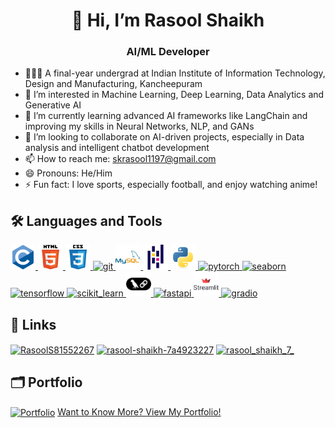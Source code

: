 <h1 align="center">👋 Hi, I’m Rasool Shaikh</h1>
<h3 align="center">AI/ML Developer</h3>

- 👨🏻‍🎓 A final-year undergrad at Indian Institute of Information Technology, Design and Manufacturing, Kancheepuram  
- 👀 I’m interested in Machine Learning, Deep Learning, Data Analytics and Generative AI  
- 🌱 I’m currently learning advanced AI frameworks like LangChain and improving my skills in Neural Networks, NLP, and GANs  
- 💞️ I’m looking to collaborate on AI-driven projects, especially in Data analysis and intelligent chatbot development  
- 📫 How to reach me: skrasool1197@gmail.com
- 😄 Pronouns: He/Him 
- ⚡ Fun fact: I love sports, especially football, and enjoy watching anime!

## 🛠️ Languages and Tools

<p align="left">  <a href="https://www.cprogramming.com/" target="_blank" rel="noreferrer"> <img src="https://raw.githubusercontent.com/devicons/devicon/master/icons/c/c-original.svg" alt="c" width=40" height="40"/> </a> <a href="https://www.w3.org/html/" target="_blank" rel="noreferrer"> <img src="https://raw.githubusercontent.com/devicons/devicon/master/icons/html5/html5-original-wordmark.svg" alt="html5" width="40" height="40"/> </a> <a href="https://www.w3schools.com/css/" target="_blank" rel="noreferrer"> <img src="https://raw.githubusercontent.com/devicons/devicon/master/icons/css3/css3-original-wordmark.svg" alt="css3" width="40" height="40"/> </a>  <a href="https://git-scm.com/" target="_blank" rel="noreferrer"> <img src="https://www.vectorlogo.zone/logos/git-scm/git-scm-icon.svg" alt="git" width="40" height="40"/> </a> <a href="https://www.mysql.com/" target="_blank" rel="noreferrer"> <img src="https://raw.githubusercontent.com/devicons/devicon/master/icons/mysql/mysql-original-wordmark.svg" alt="mysql" width="40" height="40"/> </a> <a href="https://pandas.pydata.org/" target="_blank" rel="noreferrer"> <img src="https://raw.githubusercontent.com/devicons/devicon/2ae2a900d2f041da66e950e4d48052658d850630/icons/pandas/pandas-original.svg" alt="pandas" width="40" height="40"/> </a> <a href="https://www.python.org" target="_blank" rel="noreferrer"> <img src="https://raw.githubusercontent.com/devicons/devicon/master/icons/python/python-original.svg" alt="python" width="40" height="40"/> </a> <a href="https://pytorch.org/" target="_blank" rel="noreferrer"> <img src="https://www.vectorlogo.zone/logos/pytorch/pytorch-icon.svg" alt="pytorch" width="40" height="40"/> </a>  <a href="https://seaborn.pydata.org/" target="_blank" rel="noreferrer"> <img src="https://seaborn.pydata.org/_images/logo-mark-lightbg.svg" alt="seaborn" width="40" height="40"/> </a> <a href="https://www.tensorflow.org" target="_blank" rel="noreferrer"> <img src="https://www.vectorlogo.zone/logos/tensorflow/tensorflow-icon.svg" alt="tensorflow" width="40" height="40"/> </a> <a href="https://scikit-learn.org/" target="_blank" rel="noreferrer"> <img src="https://upload.wikimedia.org/wikipedia/commons/0/05/Scikit_learn_logo_small.svg" alt="scikit_learn" width="40" height="40"/> </a><a href="https://www.langchain.com/" target="_blank" rel="noreferrer"> <img src="https://github.com/simple-icons/simple-icons/blob/master/icons/langchain.svg" alt="langchain" width="40" height=40"/> </a><a href="https://fastapi.tiangolo.com/" target="_blank" rel="noreferrer"> <img src="https://github.com/gilbarbara/logos/blob/main/logos/fastapi.svg" alt="fastapi" width="40" height="40"/> </a><a href="https://streamlit.io/" target="_blank" rel="noreferrer"> <img src="https://github.com/devicons/devicon/blob/master/icons/streamlit/streamlit-original-wordmark.svg" alt="streamlit" width="40" height="40"/> </a><a href="https://www.gradio.app/" target="_blank" rel="noreferrer"> <img src="https://github.com/gilbarbara/logos/blob/main/logos/gradio.svg" alt="gradio" width="40" height="40"/> </a></p>


## 🔗 Links
<a href="https://x.com/RasoolS81552267" target="blank"><img align="center" src="https://raw.githubusercontent.com/rahuldkjain/github-profile-readme-generator/master/src/images/icons/Social/twitter.svg" alt="RasoolS81552267" height="30" width="40" /></a>
<a href="https://www.linkedin.com/in/rasool-shaikh-7a4923227/" target="blank"><img align="center" src="https://raw.githubusercontent.com/rahuldkjain/github-profile-readme-generator/master/src/images/icons/Social/linked-in-alt.svg" alt="rasool-shaikh-7a4923227" height="30" width="40" /></a>
<a href="https://www.instagram.com/rasool_shaikh_7_/" target="blank"><img align="center" src="https://raw.githubusercontent.com/rahuldkjain/github-profile-readme-generator/master/src/images/icons/Social/instagram.svg" alt="rasool_shaikh_7_" height="30" width="40" /></a>

## 🗂️ Portfolio
<a href="https://sunny-gumption-85eabb.netlify.app/" target="blank"><img align="center" alt="Portfolio" height="30" width="40" /></a>
[Want to Know More? View My Portfolio!]('https://sunny-gumption-85eabb.netlify.app/')

<!---
Skrasool1197/Skrasool1197 is a ✨ special ✨ repository because its `README.md` (this file) appears on your GitHub profile.
You can click the Preview link to take a look at your changes.
--->
